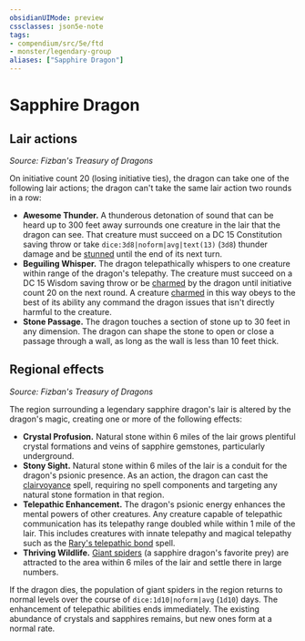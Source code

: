 ```yaml
---
obsidianUIMode: preview
cssclasses: json5e-note
tags:
- compendium/src/5e/ftd
- monster/legendary-group
aliases: ["Sapphire Dragon"]
---
```

# Sapphire Dragon

## Lair actions
_Source: Fizban's Treasury of Dragons_

On initiative count 20 (losing initiative ties), the dragon can take one of the following lair actions; the dragon can't take the same lair action two rounds in a row:

- **Awesome Thunder.** A thunderous detonation of sound that can be heard up to 300 feet away surrounds one creature in the lair that the dragon can see. That creature must succeed on a DC 15 Constitution saving throw or take `dice:3d8|noform|avg|text(13)` (`3d8`) thunder damage and be [stunned](2-Mechanics/CLI/rules/conditions.md#Stunned) until the end of its next turn.  
- **Beguiling Whisper.** The dragon telepathically whispers to one creature within range of the dragon's telepathy. The creature must succeed on a DC 15 Wisdom saving throw or be [charmed](2-Mechanics/CLI/rules/conditions.md#Charmed) by the dragon until initiative count 20 on the next round. A creature [charmed](2-Mechanics/CLI/rules/conditions.md#Charmed) in this way obeys to the best of its ability any command the dragon issues that isn't directly harmful to the creature.  
- **Stone Passage.** The dragon touches a section of stone up to 30 feet in any dimension. The dragon can shape the stone to open or close a passage through a wall, as long as the wall is less than 10 feet thick.  

## Regional effects
_Source: Fizban's Treasury of Dragons_

The region surrounding a legendary sapphire dragon's lair is altered by the dragon's magic, creating one or more of the following effects:

- **Crystal Profusion.** Natural stone within 6 miles of the lair grows plentiful crystal formations and veins of sapphire gemstones, particularly underground.  
- **Stony Sight.** Natural stone within 6 miles of the lair is a conduit for the dragon's psionic presence. As an action, the dragon can cast the [clairvoyance](2-Mechanics/CLI/spells/clairvoyance.md) spell, requiring no spell components and targeting any natural stone formation in that region.  
- **Telepathic Enhancement.** The dragon's psionic energy enhances the mental powers of other creatures. Any creature capable of telepathic communication has its telepathy range doubled while within 1 mile of the lair. This includes creatures with innate telepathy and magical telepathy such as the [Rary's telepathic bond](2-Mechanics/CLI/spells/rarys-telepathic-bond.md) spell.  
- **Thriving Wildlife.** [Giant spiders](2-Mechanics/CLI/bestiary/beast/giant-spider.md) (a sapphire dragon's favorite prey) are attracted to the area within 6 miles of the lair and settle there in large numbers.  

If the dragon dies, the population of giant spiders in the region returns to normal levels over the course of `dice:1d10|noform|avg` (`1d10`) days. The enhancement of telepathic abilities ends immediately. The existing abundance of crystals and sapphires remains, but new ones form at a normal rate.